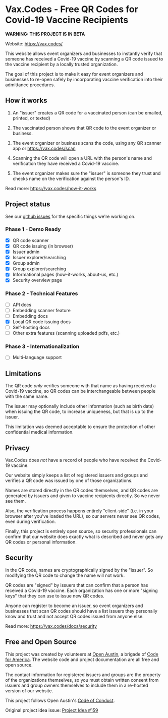 # Vax.Codes - Free QR Codes for Covid-19 Vaccine Recipients

**WARNING: THIS PROJECT IS IN BETA**

Website: https://vax.codes/

This website allows event organizers and businesses to instantly verify that someone has received a Covid-19 vaccine by scanning a QR code issued to the vaccine recipient by a locally trusted organization.

The goal of this project is to make it easy for event organizers and businesses to re-open safely by incorporating vaccine verification into their admittance procedures.

## How it works

1. An "issuer" creates a QR code for a vaccinated person (can be emailed, printed, or texted)

2. The vaccinated person shows that QR code to the event organizer or business.

3. The event organizer or business scans the code, using any QR scanner app or https://vax.codes/scan

4. Scanning the QR code will open a URL with the person's name and verification they have received a Covid-19 vaccine.

5. The event organizer makes sure the "issuer" is someone they trust and checks name on the verification against the person's ID.

Read more: https://vax.codes/how-it-works

## Project status

See our [github issues](https://github.com/open-austin/vax-codes/issues) for the specific things we're working on.

### Phase 1 - Demo Ready
* [x] QR code scanner
* [x] QR code issuing (in browser)
* [x] Issuer admin
* [x] Issuer explorer/searching
* [x] Group admin
* [x] Group explorer/searching
* [x] Informational pages (how-it-works, about-us, etc.)
* [x] Security overview page

### Phase 2 - Technical Features
* [ ] API docs
* [ ] Embedding scanner feature
* [ ] Embedding docs
* [x] Local QR code issuing docs
* [ ] Self-hosting docs
* [ ] Other extra features (scanning uploaded pdfs, etc.)

### Phase 3 - Internationalization
* [ ] Multi-language support

## Limitations

The QR code *only* verifies someone with that name as having received a Covid-19 vaccine, so QR codes can be interchangeable between people with the same name.

The issuer may optionally include other information (such as birth date) when issuing the QR code, to increase uniqueness, but that is up to the issuer.

This limitation was deemed acceptable to ensure the protection of other confidential medical information.

## Privacy

Vax.Codes does *not* have a record of people who have received the Covid-19 vaccine.

Our website simply keeps a list of registered issuers and groups and verifies a QR code was issued by one of those organizations.

Names are stored directly in the QR codes themselves, and QR codes are generated by issuers and given to vaccine recipients directly. So we never see them.

Also, the verification process happens entirely "client-side" (i.e. in your browser after you've loaded the URL), so our servers never see QR codes, even during verification.

Finally, this project is entirely open source, so security professionals can confirm that our website does exactly what is described and never gets any QR codes or personal information.

## Security

In the QR code, names are cryptographically signed by the "issuer". So modifying the QR code to change the name will not work.

QR codes are "signed" by issuers that can confirm that a person has received a Covid-19 vaccine. Each organization has one or more "signing keys" that they can use to issue new QR codes.

Anyone can register to become an issuer, so event organizers and businesses that scan QR codes should have a list issuers they personally know and trust and not accept QR codes issued from anyone else.

Read more: https://vax.codes/docs/security

## Free and Open Source

This project was created by volunteers at [Open Austin](https://www.open-austin.org/), a brigade of [Code for America](https://www.codeforamerica.org/). The website code and project documentation are all free and open source.

The contact information for registered issuers and groups are the property of the organizations themselves, so you must obtain written consent from issuers and group owners themselves to include them in a re-hosted version of our website.

This project follows Open Austin's [Code of Conduct](https://www.open-austin.org/about/#code-of-conduct).

Original project idea issue: [Project Idea #159](https://github.com/open-austin/project-ideas/issues/159)

